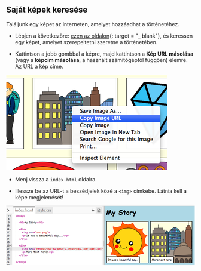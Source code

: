 ## Saját képek keresése

Találjunk egy képet az interneten, amelyet hozzáadhat a történetéhez.

+ Lépjen a következőre: [ezen az oldalon](http://jumpto.cc/html-images){: target = "_ blank"}, és keressen egy képet, amelyet szerepeltetni szeretne a történetében.

+ Kattintson a jobb gombbal a képre, majd kattintson a **Kép URL másolása** (vagy a **képcím másolása**, a használt számítógéptől függően) elemre. Az URL a kép címe.

![screenshot](images/story-url.png)

+ Menj vissza a `index.html` oldalra.

+ Illessze be az URL-t a beszédjelek közé a `<img>` címkébe. Látnia kell a képe megjelenését!

![screenshot](images/story-image.png)